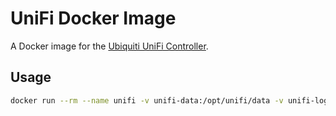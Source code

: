 # UniFi Docker Image

A Docker image for the [Ubiquiti UniFi Controller](https://www.ubnt.com).

## Usage

```bash
docker run --rm --name unifi -v unifi-data:/opt/unifi/data -v unifi-logs:/opt/unifi/logs -p 8080:8080 -p 8443:8443 -p 8843:8843 -p 8880:8880 ipstatic/unifi:5.4.15-2
```
